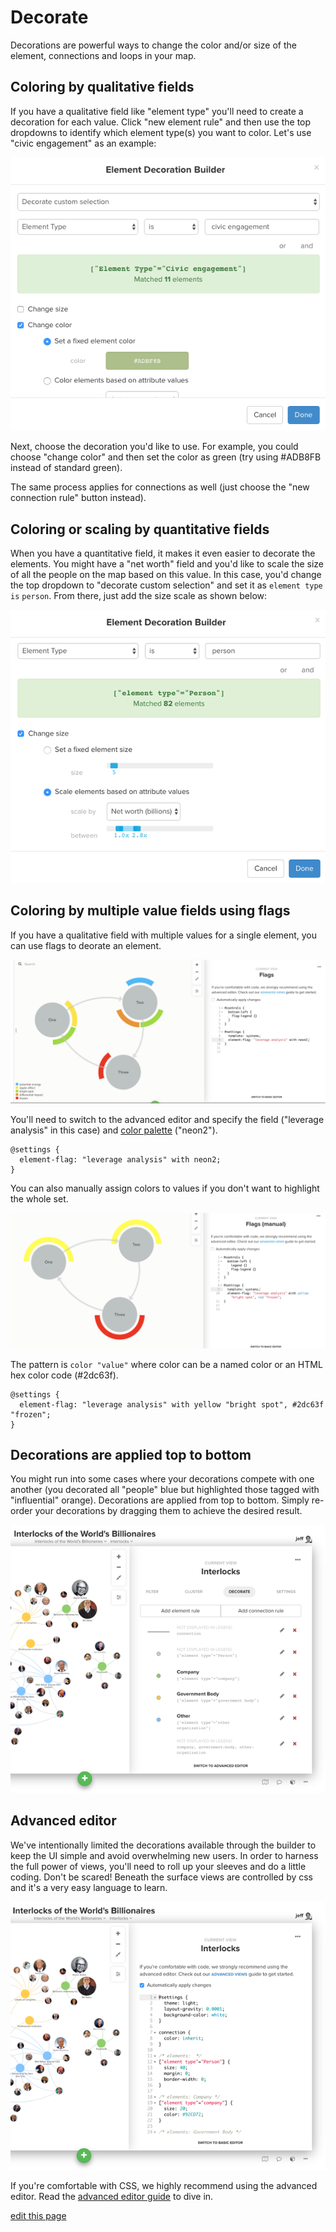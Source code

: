 # Decorate

Decorations are powerful ways to change the color and/or size of the element, connections and loops in your map.

## Coloring by qualitative fields

If you have a qualitative field like "element type" you'll need to create a decoration for each value. Click "new element rule" and then use the top dropdowns to identify which element type(s) you want to color. Let's use "civic engagement" as an example:

<img src="../images/introduction-decorate.png" alt="element decoration builder">

Next, choose the decoration you'd like to use. For example, you could choose "change color" and then set the color as green (try using #ADB8FB instead of standard green).

The same process applies for connections as well (just choose the "new connection rule" button instead).

## Coloring or scaling by quantitative fields

When you have a quantitative field, it makes it even easier to decorate the elements. You might have a "net worth" field and you'd like to scale the size of all the people on the map based on this value. In this case, you'd change the top dropdown to "decorate custom selection" and set it as `element type` `is` `person`. From there, just add the size scale as shown below:

![quantitative scale](/images/quantitative-scale.png)

## Coloring by multiple value fields using flags

If you have a qualitative field with multiple values for a single element, you can use flags to deorate an element.

<img src="../images/flags-auto.png" alt="flag decorations">

You'll need to switch to the advanced editor and specify the field ("leverage analysis" in this case) and [color palette](./color-reference.html) ("neon2").

```
@settings {
  element-flag: "leverage analysis" with neon2;
}
```

You can also manually assign colors to values if you don't want to highlight the whole set.

<img src="../images/flags-manual.png" alt="flag decorations">

The pattern is `color "value"` where color can be a named color or an HTML hex color code (#2dc63f).

```
@settings {
  element-flag: "leverage analysis" with yellow "bright spot", #2dc63f "frozen";
}
```


## Decorations are applied top to bottom

You might run into some cases where your decorations compete with one another (you decorated all "people" blue but highlighted those tagged with "influential" orange). Decorations are applied from top to bottom. Simply re-order your decorations by dragging them to achieve the desired result.

<img src="../images/decoration-order.png" class="plain">

## Advanced editor

We've intentionally limited the decorations available through the builder to keep the UI simple
and avoid overwhelming new users. In order to harness the full power of views, you'll need to roll up your sleeves and do a little coding. Don't be scared! Beneath the surface views are controlled by css and it's a very easy language to learn.

![default view](/images/advanced-editor.png)

If you're comfortable with CSS, we highly recommend using the advanced editor. Read the [advanced editor guide](./views-advanced.md) to dive in.

<span class="edit-link"><a href="https://github.com/kumu/docs/blob/master/guides/decorate.md" target="_blank"><i class="fa fa-github"></i> edit this page</a></span>

